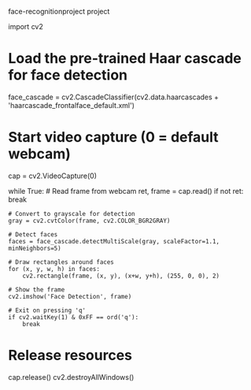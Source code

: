  face-recognitionproject
 project

import cv2

# Load the pre-trained Haar cascade for face detection
face_cascade = cv2.CascadeClassifier(cv2.data.haarcascades + 'haarcascade_frontalface_default.xml')

# Start video capture (0 = default webcam)
cap = cv2.VideoCapture(0)

while True:
    # Read frame from webcam
    ret, frame = cap.read()
    if not ret:
        break

    # Convert to grayscale for detection
    gray = cv2.cvtColor(frame, cv2.COLOR_BGR2GRAY)

    # Detect faces
    faces = face_cascade.detectMultiScale(gray, scaleFactor=1.1, minNeighbors=5)

    # Draw rectangles around faces
    for (x, y, w, h) in faces:
        cv2.rectangle(frame, (x, y), (x+w, y+h), (255, 0, 0), 2)

    # Show the frame
    cv2.imshow('Face Detection', frame)

    # Exit on pressing 'q'
    if cv2.waitKey(1) & 0xFF == ord('q'):
        break

# Release resources
cap.release()
cv2.destroyAllWindows()
